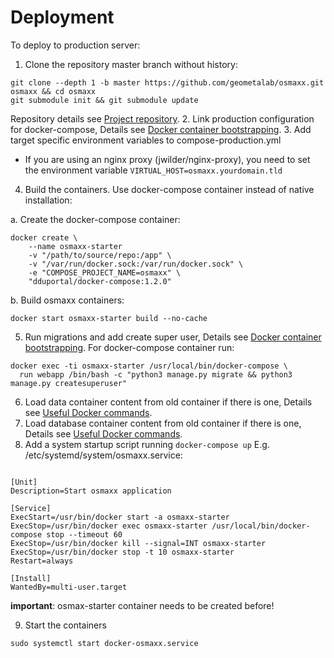 # Deployment

To deploy to production server:

1. Clone the repository master branch without history:

  ```shell
  git clone --depth 1 -b master https://github.com/geometalab/osmaxx.git osmaxx && cd osmaxx
  git submodule init && git submodule update
  ```
  Repository details see [Project repository](git-repository.md).
2. Link production configuration for docker-compose, Details see [Docker container bootstrapping](../README.md#initializationdocker-container-bootstrapping).
3. Add target specific environment variables to compose-production.yml
  * If you are using an nginx proxy (jwilder/nginx-proxy), you need to set the environment variable
    `VIRTUAL_HOST=osmaxx.yourdomain.tld`
4. Build the containers. Use docker-compose container instead of native installation:

  a. Create the docker-compose container:
  ```shell
  docker create \
      --name osmaxx-starter
      -v "/path/to/source/repo:/app" \
      -v "/var/run/docker.sock:/var/run/docker.sock" \
      -e "COMPOSE_PROJECT_NAME=osmaxx" \
      "dduportal/docker-compose:1.2.0"
  ```
  
  b. Build osmaxx containers:
  
  ```shell
  docker start osmaxx-starter build --no-cache
  ```
  
5. Run migrations and add create super user, Details see [Docker container bootstrapping](../README.md#initializationdocker-container-bootstrapping).
  For docker-compose container run:

  ```shell
  docker exec -ti osmaxx-starter /usr/local/bin/docker-compose \
    run webapp /bin/bash -c "python3 manage.py migrate && python3 manage.py createsuperuser"
  ```
6. Load data container content from old container if there is one, Details see [Useful Docker commands](project-development-environment.md#useful-docker-commands).
7. Load database container content from old container if there is one, Details see [Useful Docker commands](project-development-environment.md#useful-docker-commands).
8. Add a system startup script running `docker-compose up`
  E.g. /etc/systemd/system/osmaxx.service:

  ```shell

  [Unit]
  Description=Start osmaxx application

  [Service]
  ExecStart=/usr/bin/docker start -a osmaxx-starter
  ExecStop=/usr/bin/docker exec osmaxx-starter /usr/local/bin/docker-compose stop --timeout 60
  ExecStop=/usr/bin/docker kill --signal=INT osmaxx-starter
  ExecStop=/usr/bin/docker stop -t 10 osmaxx-starter
  Restart=always

  [Install]
  WantedBy=multi-user.target
  ```
  **important**: osmax-starter container needs to be created before!
  
9. Start the containers
  ```shell
  sudo systemctl start docker-osmaxx.service
  ```
